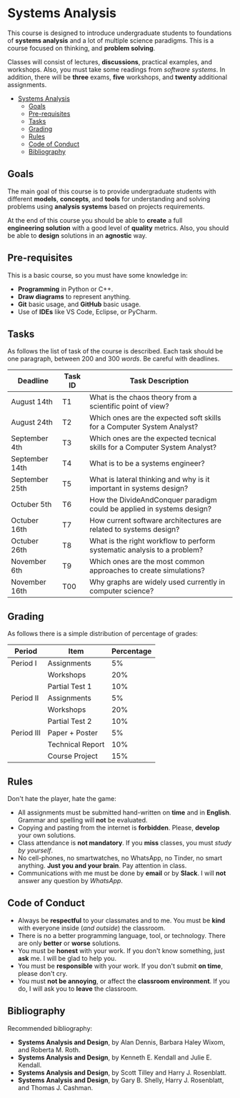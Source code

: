 # Systems Analysis

This course is designed to introduce undergraduate students to foundations of __systems analysis__ and a lot of multiple science paradigms.
This is a course focused on thinking, and __problem solving__. 

Classes will consist of lectures, __discussions__, practical examples, and workshops. Also, you must take some readings from _software systems_. 
In addition, there will be __three__ exams, 
__five__ workshops, and __twenty__ additional assignments. 

- [Systems Analysis](#systems-analysis)
  - [Goals](#goals)
  - [Pre-requisites](#pre-requisites)
  - [Tasks](#tasks)
  - [Grading](#grading)
  - [Rules](#rules)
  - [Code of Conduct](#code-of-conduct)
  - [Bibliography](#bibliography)

## Goals

The main goal of this course is to provide undergraduate students with different __models__, __concepts__, and __tools__ for understanding and solving problems using __analysis systems__ based on projects requirements.

At the end of this course you should be able to __create__ a full  
__engineering solution__ with a good level of __quality__ metrics. 
Also, you should be able to __design__ solutions in an __agnostic__ way.

## Pre-requisites

This is a basic course, so you must have some knowledge in:

- __Programming__ in Python or C++.
- __Draw diagrams__ to represent anything.
- __Git__ basic usage, and __GitHub__ basic usage.
- Use of __IDEs__ like VS Code, Eclipse, or PyCharm.

## Tasks

As follows the list of task of the course is described. Each task should be one paragraph, between $200$ and $300$ _words_. Be careful with deadlines.

| Deadline       | Task ID | Task Description                                                           |
| -------------- | ------- | -------------------------------------------------------------------------- |
| August 14th    | T1      | What is the chaos theory from a scientific point of view?                  |
| August 24th    | T2      | Which ones are the expected soft skills for a Computer System Analyst?     |
| September 4th  | T3      | Which ones are the expected tecnical skills for a Computer System Analyst? |
| September 14th | T4      | What is to be a systems engineer?                                          |
| September 25th | T5      | What is lateral thinking and why is it important in systems design?        |
| Octuber 5th    | T6      | How the DivideAndConquer paradigm could be applied in systems design?      |
| Octuber 16th   | T7      | How current software architectures are related to systems design?          |
| Octuber 26th   | T8      | What is the right workflow to perform systematic analysis to a problem?    |
| November 6th   | T9      | Which ones are the most common approaches to create simulations?           |
| November 16th  | T00     | Why graphs are widely used currently in computer science?                  |

## Grading

As follows there is a simple distribution of percentage of grades:


| Period    | Item                   | Percentage |
| --------- | ---------------------- | ---------- |
| Period I  | Assignments            |  5%        |
|           | Workshops              | 20%        |
|           | Partial Test 1         | 10%        |
| Period II | Assignments            |  5%        |
|           | Workshops              | 20%        |
|           | Partial Test 2         | 10%        |
| Period III| Paper + Poster         | 5%         |
|           | Technical Report       | 10%        |
|           | Course Project         | 15%        |

## Rules

Don't hate the player, hate the game:

- All assignments must be submitted hand-written on __time__ and in __English__. Grammar and spelling will __not__ be evaluated.
- Copying and pasting from the internet is __forbidden__. Please, __develop__ your own solutions.
- Class attendance is __not mandatory__. If you __miss__ classes, you must _study by yourself_.
- No cell-phones, no smartwatches, no WhatsApp, no Tinder, no smart anything. __Just you and your brain__. Pay attention in class.
- Communications with me must be done by __email__ or by __Slack__. I will __not__ answer any question by _WhatsApp_.

## Code of Conduct

- Always be __respectful__ to your classmates and to me. You must be __kind__ with everyone inside (_and outside_) the classroom.
- There is no a better programming language, tool, or technology. There are only __better__ or __worse__ solutions.
- You must be __honest__ with your work. If you don't know something, just __ask__ me. I will be glad to help you.
- You must be __responsible__ with your work. If you don't submit __on time__, please don't cry.
- You must __not be annoying__, or affect the __classroom environment__. If you do, I will ask you to __leave__ the classroom.

## Bibliography

Recommended bibliography:

- __Systems Analysis and Design__, 
  by Alan Dennis, Barbara Haley Wixom, and Roberta M. Roth.
- __Systems Analysis and Design__, 
  by Kenneth E. Kendall and Julie E. Kendall.
- __Systems Analysis and Design__, 
  by Scott Tilley and Harry J. Rosenblatt.
- __Systems Analysis and Design__, 
  by Gary B. Shelly, Harry J. Rosenblatt, and Thomas J. Cashman.